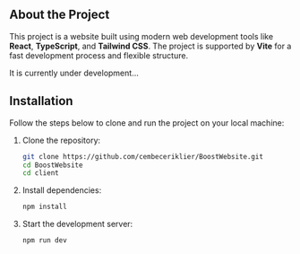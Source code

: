 ## About the Project
This project is a website built using modern web development tools like **React**, **TypeScript**, and **Tailwind CSS**. The project is supported by **Vite** for a fast development process and flexible structure.

It is currently under development...

## Installation
Follow the steps below to clone and run the project on your local machine:

1. Clone the repository:
  
    ```bash
    git clone https://github.com/cembeceriklier/BoostWebsite.git
    cd BoostWebsite
    cd client
    ```

2. Install dependencies:

    ```bash
    npm install
    ```

3. Start the development server:

    ```bash
    npm run dev
    ```